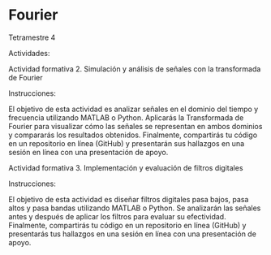 # Fourier
Tetramestre 4

Actividades: 

Actividad formativa 2. Simulación y análisis de señales con la transformada de Fourier

Instrucciones:

El objetivo de esta actividad es analizar señales en el dominio del tiempo y frecuencia utilizando MATLAB o Python. Aplicarás la Transformada de Fourier para visualizar cómo las señales se representan en ambos dominios y compararás los resultados obtenidos. Finalmente, compartirás tu código en un repositorio en línea (GitHub) y presentarán sus hallazgos en una sesión en línea con una presentación de apoyo.

Actividad formativa 3. Implementación y evaluación de filtros digitales

Instrucciones:

El objetivo de esta actividad es diseñar filtros digitales pasa bajos, pasa altos y pasa bandas utilizando MATLAB o Python. Se analizarán las señales antes y después de aplicar los filtros para evaluar su efectividad. Finalmente, compartirás tu código en un repositorio en línea (GitHub) y presentarás tus hallazgos en una sesión en línea con una presentación de apoyo.
